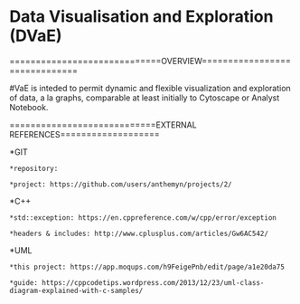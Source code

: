 # Data Visualisation and Exploration (DVaE)

=============================OVERVIEW==============================

#VaE is inteded to permit dynamic and flexible visualization and exploration of data, a la graphs, comparable at least
initially to Cytoscape or Analyst Notebook.

============================EXTERNAL REFERENCES===================

*GIT

	*repository: 
	
	*project: https://github.com/users/anthemyn/projects/2/
*C++
	
	*std::exception: https://en.cppreference.com/w/cpp/error/exception
	
	*headers & includes: http://www.cplusplus.com/articles/Gw6AC542/
*UML

	*this project: https://app.moqups.com/h9FeigePnb/edit/page/a1e20da75

	*guide: https://cppcodetips.wordpress.com/2013/12/23/uml-class-diagram-explained-with-c-samples/
